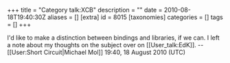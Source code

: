 +++
title = "Category talk:XCB"
description = ""
date = 2010-08-18T19:40:30Z
aliases = []
[extra]
id = 8015
[taxonomies]
categories = []
tags = []
+++

I'd like to make a distinction between bindings and libraries, if we can. I left a note about my thoughts on the subject over on [[User_talk:EdK]]. --[[User:Short Circuit|Michael Mol]] 19:40, 18 August 2010 (UTC)
